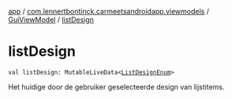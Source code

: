 [app](../../index.md) / [com.lennertbontinck.carmeetsandroidapp.viewmodels](../index.md) / [GuiViewModel](index.md) / [listDesign](./list-design.md)

# listDesign

`val listDesign: MutableLiveData<`[`ListDesignEnum`](../../com.lennertbontinck.carmeetsandroidapp.enums/-list-design-enum/index.md)`>`

Het huidige door de gebruiker geselecteerde design van lijstitems.

